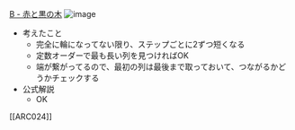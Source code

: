 
[B - 赤と黒の木](https://atcoder.jp/contests/arc024/tasks/arc024_2)
![image](https://gyazo.com/e73d8c072d7dfda777607da4d3d09e65/thumb/1000)
- 考えたこと
    - 完全に輪になってない限り、ステップごとに2ずつ短くなる
    - 定数オーダーで最も長い列を見つければOK
    - 端が繋がってるので、最初の列は最後まで取っておいて、つながるかどうかチェックする
- 公式解説
    - OK

[[ARC024]]
